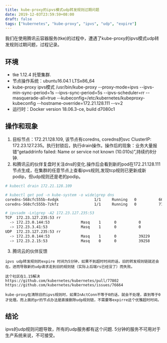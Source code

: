 ```yaml
---
title: kube-proxy的ipvs模式udp转发规则过期问题
date: 2019-12-03T23:59:59+08:00
draft: false
tags: ["kubernetes", "kube-proxy", "ipvs", "udp", "expire"]
---
```


我们在使用腾讯云容器服务(tke)的过程中，遭遇了kube-proxy的ipvs模式udp转发规则过期问题，过程记录。

## 环境

- tke 1.12.4 托管集群.
- 节点操作系统：ubuntu16.04.1 LTSx86_64
- kube-proxy ipvs模式 /usr/bin/kube-proxy --proxy-mode=ipvs --ipvs-min-sync-period=1s --ipvs-sync-period=5s --ipvs-scheduler=rr --masquerade-all=true --kubeconfig=/etc/kubernetes/kubeproxy-kubeconfig --hostname-override=172.21.128.111 --v=2
- 运行时：Docker version 18.06.3-ce, build d7080c1

## 操作和现象

1. 目标节点：172.21.128.109, 该节点有coredns, coredns的svc ClusterIP: 172.23.127.235。执行封锁后，执行drain操作。操作后的现象：业务大量报错“getaddrinfo failed: Name or service not known (10.010s)”,持续约8分钟.
2. 和腾讯云的伙伴复盘时关注dns的变化.操作后会看到新的pod在172.21.128.111节点生成，在集群的任意节点上查看ipvs规则,发现tcp规则已更新成新podip，但udp规则还是老的podip。

```sh
# kubectl drain 172.21.128.109

# kubectl get pod -n kube-system -o wide|grep dns
coredns-568cfc555b-4vdgk                1/1     Running   0          66s     172.23.3.41      172.21.128.111   <none>
coredns-568cfc555b-7zkfz                1/1     Running   0          77d     172.23.0.144     172.21.128.10    <none>

# ipvsadm -Ln|grep -A2 172.23.127.235:53
TCP  172.23.127.235:53 rr
  -> 172.23.0.144:53              Masq    1      0          0
  -> 172.23.3.41:53               Masq    1      0          0
UDP  172.23.127.235:53 rr
  -> 172.23.0.144:53              Masq    1      0          39229
  -> 172.23.2.15:53               Masq    0      0          39258
```

3. 腾讯云的伙伴反馈

```
ipvs udp转发规则的expire 时间为5分钟，如果不到超时时间的话，旧的转发规则链就还会在。进而导致新的udp请求走到旧的规则链（实际上后端rs已经没了）而失败。

这个社区在1.15解决
https://github.com/kubernetes/kubernetes/pull/77802
https://github.com/kubernetes/kubernetes/issues/76664

kube-proxy在清除旧的ipvs规则时，如果InActConn不等于0的话，就会不处理，直到等于0才处理。而上面的pr的节点办法是直接删除udp规则链，不需要等expirre这个优雅超时时间。
```

## 结论

ipvs的udp规则问题导致，所有的udp服务都有这个问题. 5分钟的服务不可用对于生产系统来说，不可接受。
